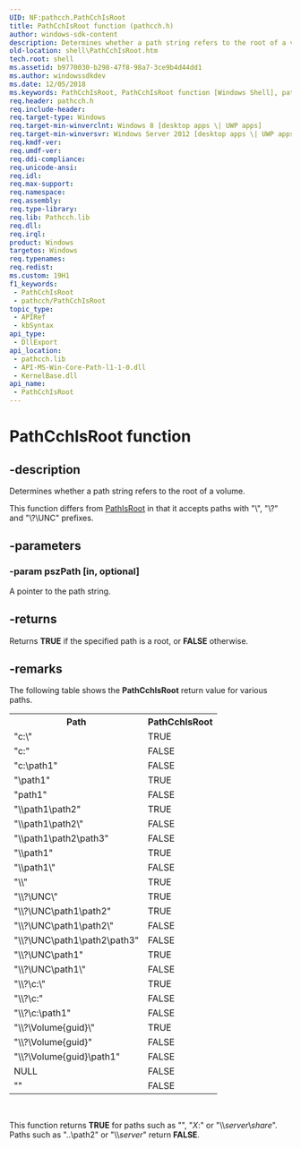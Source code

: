 ```yaml
---
UID: NF:pathcch.PathCchIsRoot
title: PathCchIsRoot function (pathcch.h)
author: windows-sdk-content
description: Determines whether a path string refers to the root of a volume.This function differs from PathIsRoot in that it accepts paths with &#0034;\\&#0034;, &#0034;\\?\&#0034; and &#0034;\\?\UNC\&#0034; prefixes.
old-location: shell\PathCchIsRoot.htm
tech.root: shell
ms.assetid: b9770030-b298-47f8-98a7-3ce9b4d44dd1
ms.author: windowssdkdev
ms.date: 12/05/2018
ms.keywords: PathCchIsRoot, PathCchIsRoot function [Windows Shell], pathcch/PathCchIsRoot, shell.PathCchIsRoot
req.header: pathcch.h
req.include-header: 
req.target-type: Windows
req.target-min-winverclnt: Windows 8 [desktop apps \| UWP apps]
req.target-min-winversvr: Windows Server 2012 [desktop apps \| UWP apps]
req.kmdf-ver: 
req.umdf-ver: 
req.ddi-compliance: 
req.unicode-ansi: 
req.idl: 
req.max-support: 
req.namespace: 
req.assembly: 
req.type-library: 
req.lib: Pathcch.lib
req.dll: 
req.irql: 
product: Windows
targetos: Windows
req.typenames: 
req.redist: 
ms.custom: 19H1
f1_keywords:
 - PathCchIsRoot
 - pathcch/PathCchIsRoot
topic_type:
 - APIRef
 - kbSyntax
api_type:
 - DllExport
api_location:
 - pathcch.lib
 - API-MS-Win-Core-Path-l1-1-0.dll
 - KernelBase.dll
api_name:
 - PathCchIsRoot
---
```


# PathCchIsRoot function


## -description

Determines whether a path string refers to the root of a volume.

This function differs from <a href="/windows/desktop/api/shlwapi/nf-shlwapi-pathisroota">PathIsRoot</a> in that it accepts paths with "\\", "\\?\" and "\\?\UNC\" prefixes.

## -parameters

### -param pszPath [in, optional]

A pointer to the path string.

## -returns

Returns <b>TRUE</b> if the specified path is a root, or <b>FALSE</b> otherwise.

## -remarks

The following table shows the <b>PathCchIsRoot</b> return value for various paths.
            
                

<table class="clsStd">
<tr>
<th>Path</th>
<th>PathCchIsRoot</th>
</tr>
<tr>
<td>"c:\"</td>
<td>TRUE</td>
</tr>
<tr>
<td>"c:"</td>
<td>FALSE</td>
</tr>
<tr>
<td>"c:\path1"</td>
<td>FALSE</td>
</tr>
<tr>
<td>"\path1"</td>
<td>TRUE</td>
</tr>
<tr>
<td>"path1"</td>
<td>FALSE</td>
</tr>
<tr>
<td>"\\path1\path2"</td>
<td>TRUE</td>
</tr>
<tr>
<td>"\\path1\path2\"</td>
<td>FALSE</td>
</tr>
<tr>
<td>"\\path1\path2\path3"</td>
<td>FALSE</td>
</tr>
<tr>
<td>"\\path1"</td>
<td>TRUE</td>
</tr>
<tr>
<td>"\\path1\"</td>
<td>FALSE</td>
</tr>
<tr>
<td>"\\"</td>
<td>TRUE</td>
</tr>
<tr>
<td>"\\?\UNC\"</td>
<td>TRUE</td>
</tr>
<tr>
<td>"\\?\UNC\path1\path2"</td>
<td>TRUE</td>
</tr>
<tr>
<td>"\\?\UNC\path1\path2\"</td>
<td>FALSE</td>
</tr>
<tr>
<td>"\\?\UNC\path1\path2\path3"</td>
<td>FALSE</td>
</tr>
<tr>
<td>"\\?\UNC\path1"</td>
<td>TRUE</td>
</tr>
<tr>
<td>"\\?\UNC\path1\"</td>
<td>FALSE</td>
</tr>
<tr>
<td>"\\?\c:\"</td>
<td>TRUE</td>
</tr>
<tr>
<td>"\\?\c:"</td>
<td>FALSE</td>
</tr>
<tr>
<td>"\\?\c:\path1"</td>
<td>FALSE</td>
</tr>
<tr>
<td>"\\?\Volume{guid}\"</td>
<td>TRUE</td>
</tr>
<tr>
<td>"\\?\Volume{guid}"</td>
<td>FALSE</td>
</tr>
<tr>
<td>"\\?\Volume{guid}\path1"</td>
<td>FALSE</td>
</tr>
<tr>
<td>NULL</td>
<td>FALSE</td>
</tr>
<tr>
<td>""</td>
<td>FALSE</td>
</tr>
</table>
 

This function returns <b>TRUE</b> for paths such as "\", "<i>X</i>:\" or "&#92;&#92;<i>server</i>&#92;<i>share</i>". Paths such as "..\path2" or "&#92;&#92;<i>server</i>\" return <b>FALSE</b>.